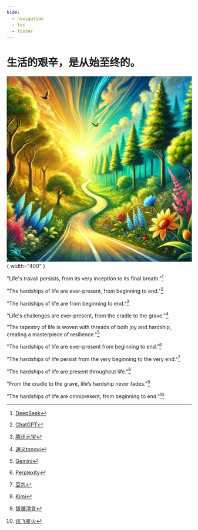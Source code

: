 ```yaml
---
hide:
  - navigation
  - toc
  - footer
---
```


# 生活的艰辛，是从始至终的。

![](./assets/img/DALL-E_2025-02-15_18_30_22.webp){ width="400" }

"Life's travail persists, from its very inception to its final breath."[^1]

"The hardships of life are ever-present, from beginning to end."[^2]

"The hardships of life are from beginning to end."[^3]

"Life's challenges are ever-present, from the cradle to the grave."[^4]

"The tapestry of life is woven with threads of both joy and hardship, creating a masterpiece of resilience."[^5]

"The hardships of life are ever-present from beginning to end."[^6]

"The hardships of life persist from the very beginning to the very end."[^7]

"The hardships of life are present throughout life."[^8]

"From the cradle to the grave, life’s hardship never fades."[^9]

"The hardships of life are omnipresent, from beginning to end."[^10]

[^1]: [DeepSeek](https://chat.deepseek.com/)

[^2]: [ChatGPT](https://chatgpt.com/)

[^3]: [腾讯元宝](https://yuanbao.tencent.com/)

[^4]: [通义tongyi](https://tongyi.aliyun.com/)

[^5]: [Gemini](https://gemini.google.com/)

[^6]: [Perplexity](https://www.perplexity.ai/)

[^7]: [豆包](https://www.doubao.com/)

[^8]: [Kimi](https://kimi.moonshot.cn/)

[^9]: [智谱清言](https://chatglm.cn/)

[^10]: [讯飞星火](https://xinghuo.xfyun.cn/)
